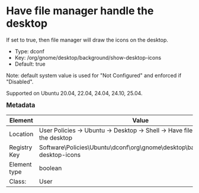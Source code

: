# Have file manager handle the desktop

If set to true, then file manager will draw the icons on the desktop.

- Type: dconf
- Key: /org/gnome/desktop/background/show-desktop-icons
- Default: true

Note: default system value is used for "Not Configured" and enforced if "Disabled".

Supported on Ubuntu 20.04, 22.04, 24.04, 24.10, 25.04.



<span style="font-size: larger;">**Metadata**</span>

| Element      | Value            |
| ---          | ---              |
| Location     | User Policies -> Ubuntu -> Desktop -> Shell -> Have file manager handle the desktop    |
| Registry Key | Software\Policies\Ubuntu\dconf\org\gnome\desktop\background\show-desktop-icons         |
| Element type | boolean |
| Class:       | User       |
